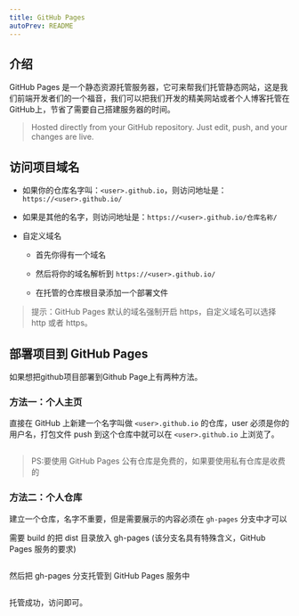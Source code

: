 ```yaml
---
title: GitHub Pages
autoPrev: README
---
```


## 介绍

GitHub Pages 是一个静态资源托管服务器，它可来帮我们托管静态网站，这是我们前端开发者们的一个福音，我们可以把我们开发的精美网站或者个人博客托管在GitHub上，节省了需要自己搭建服务器的时间。

> Hosted directly from your GitHub repository. Just edit, push, and your changes are live.

## 访问项目域名

- 如果你的仓库名字叫：`<user>.github.io`，则访问地址是：`https://<user>.github.io/`

- 如果是其他的名字，则访问地址是：`https://<user>.github.io/仓库名称/`

- 自定义域名

	- 首先你得有一个域名

	- 然后将你的域名解析到 `https://<user>.github.io/`

	- 在托管的仓库根目录添加一个部署文件

> 提示：GitHub Pages 默认的域名强制开启 https，自定义域名可以选择 http 或者 https。

## 部署项目到 GitHub Pages

如果想把github项目部署到Github Page上有两种方法。

### 方法一：个人主页

直接在 GitHub 上新建一个名字叫做 `<user>.github.io` 的仓库，user 必须是你的用户名，打包文件 push 到这个仓库中就可以在 `<user>.github.io` 上浏览了。

<img class="zoom" :src="$withBase('/else/about/GitHub-Pages/image-20200208215902915.png')">

> PS:要使用 GitHub Pages 公有仓库是免费的，如果要使用私有仓库是收费的

### 方法二：个人仓库

建立一个仓库，名字不重要，但是需要展示的内容必须在 `gh-pages` 分支中才可以

需要 build 的把 dist 目录放入 gh-pages (该分支名具有特殊含义，GitHub Pages 服务的要求)

<img class="zoom" :src="$withBase('/else/about/GitHub-Pages/image-20200209101249974.png')">

然后把 gh-pages 分支托管到 GitHub Pages 服务中

<img class="zoom" :src="$withBase('/else/about/GitHub-Pages/image-20200209101533065.png')">

托管成功，访问即可。